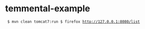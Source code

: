 temmental-example
=================

<code><pre>
$ mvn clean tomcat7:run
$ firefox http://127.0.0.1:8080/list
</pre></code>
